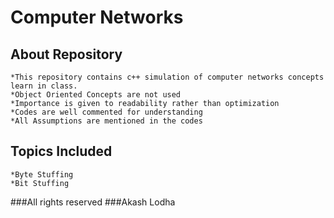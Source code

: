 # Computer Networks

## About Repository
	*This repository contains c++ simulation of computer networks concepts learn in class.
	*Object Oriented Concepts are not used
	*Importance is given to readability rather than optimization
	*Codes are well commented for understanding
	*All Assumptions are mentioned in the codes

## Topics Included
	*Byte Stuffing
	*Bit Stuffing


###All rights reserved
###Akash Lodha
